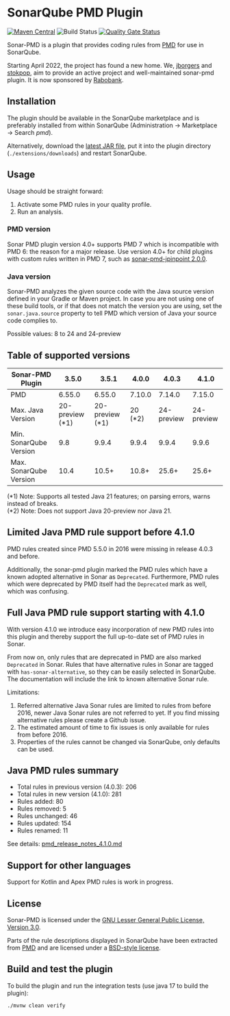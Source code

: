 # SonarQube PMD Plugin 

[![Maven Central](https://maven-badges.herokuapp.com/maven-central/org.sonarsource.pmd/sonar-pmd-plugin/badge.svg)](https://maven-badges.herokuapp.com/maven-central/org.sonarsource.pmd/sonar-pmd-plugin)
![Build Status](https://github.com/jborgers/sonar-pmd/actions/workflows/build.yml/badge.svg)
[![Quality Gate Status](https://sonarcloud.io/api/project_badges/measure?project=jborgers_sonar-pmd&metric=alert_status)](https://sonarcloud.io/summary/new_code?id=jborgers_sonar-pmd)

Sonar-PMD is a plugin that provides coding rules from [PMD](https://pmd.github.io/) for use in SonarQube.

Starting April 2022, the project has found a new home. We, [jborgers](https://github.com/jborgers) and [stokpop](https://github.com/stokpop), 
aim to provide an active project and well-maintained sonar-pmd plugin. It is now sponsored by [Rabobank](https://www.rabobank.com/).

## Installation
The plugin should be available in the SonarQube marketplace and is preferably installed from within SonarQube (Administration → Marketplace → Search _pmd_).

Alternatively, download the [latest JAR file](https://github.com/jborgers/sonar-pmd/releases/latest), put it into the plugin directory (`./extensions/downloads`) and restart SonarQube.

## Usage
Usage should be straight forward:
1. Activate some PMD rules in your quality profile.
2. Run an analysis.

### PMD version
Sonar PMD plugin version 4.0+ supports PMD 7 which is incompatible with PMD 6: the reason for a major release. 
Use version 4.0+ for child plugins with custom rules written in PMD 7, such as [sonar-pmd-jpinpoint 2.0.0](https://github.com/jborgers/sonar-pmd-jpinpoint/releases/tag/2.0.0).

### Java version
Sonar-PMD analyzes the given source code with the Java source version defined in your Gradle or Maven project.
In case you are not using one of these build tools, or if that does not match the version you are using, set the `sonar.java.source` property to tell PMD which version of Java your source code complies to. 

Possible values: 8 to 24 and 24-preview

## Table of supported versions
| Sonar-PMD Plugin       | 3.5.0           | 3.5.1           | 4.0.0   | 4.0.3      | 4.1.0       |  
|------------------------|-----------------|-----------------|---------|------------|-------------| 
| PMD                    | 6.55.0          | 6.55.0          | 7.10.0  | 7.14.0     | 7.15.0      | 
| Max. Java Version      | 20-preview (*1) | 20-preview (*1) | 20 (*2) | 24-preview | 24-preview  |  
| Min. SonarQube Version | 9.8             | 9.9.4           | 9.9.4   | 9.9.4      | 9.9.6       | 
| Max. SonarQube Version | 10.4            | 10.5+           | 10.8+   | 25.6+      | 25.6+       | 

(*1) Note: Supports all tested Java 21 features; on parsing errors, warns instead of breaks.   
(*2) Note: Does not support Java 20-preview nor Java 21.

## Limited Java PMD rule support before 4.1.0
PMD rules created since PMD 5.5.0 in 2016 were missing in release 4.0.3 and before.

Additionally, the sonar-pmd plugin marked the PMD rules which have a known adopted alternative in Sonar as `Deprecated`. 
Furthermore, PMD rules which were deprecated by PMD itself had the `Deprecated` mark as well, which was confusing. 

## Full Java PMD rule support starting with 4.1.0
With version 4.1.0 we introduce easy incorporation of new PMD rules into this plugin and thereby support the full up-to-date set of PMD rules in Sonar.

From now on, only rules that are deprecated in PMD are also marked `Deprecated` in Sonar. Rules that have alternative rules in Sonar are tagged with 
`has-sonar-alternative`, so they can be easily selected in SonarQube. The documentation will include the link to known alternative Sonar rule.

Limitations:
1. Referred alternative Java Sonar rules are limited to rules from before 2016, newer Java Sonar rules are not referred to yet. 
If you find missing alternative rules please create a Github issue.
2. The estimated amount of time to fix issues is only available for rules from before 2016.
3. Properties of the rules cannot be changed via SonarQube, only defaults can be used.

## Java PMD rules summary

- Total rules in previous version (4.0.3): 206
- Total rules in new version (4.1.0): 281
- Rules added: 80
- Rules removed: 5
- Rules unchanged: 46
- Rules updated: 154
- Rules renamed: 11

See details: [pmd_release_notes_4.1.0.md](docs/pmd_release_notes_4.1.0.md)

## Support for other languages
Support for Kotlin and Apex PMD rules is work in progress. 

## License
Sonar-PMD is licensed under the [GNU Lesser General Public License, Version 3.0](https://github.com/jborgers/sonar-pmd/blob/master/LICENSE.md).

Parts of the rule descriptions displayed in SonarQube have been extracted from [PMD](https://pmd.github.io/) and are licensed under a [BSD-style license](https://github.com/pmd/pmd/blob/master/LICENSE).  

## Build and test the plugin
To build the plugin and run the integration tests (use java 17 to build the plugin):

    ./mvnw clean verify
   
